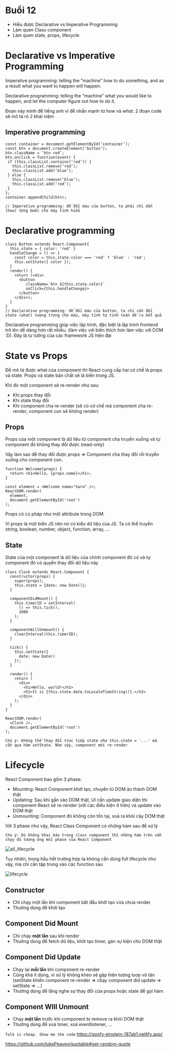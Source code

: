 # Buổi 12
- Hiểu được Declarative vs Imperative Programming
- Làm quen Class component
- Làm quen state, props, lifecycle

# Declarative vs Imperative Programming
Imperative programming: telling the “machine” how to do something, and as a result what you want to happen will happen.

Declarative programming: telling the “machine” what you would like to happen, and let the computer figure out how to do it.

Đoạn này mình để tiếng anh vì để nhấn mạnh từ *how* và *what*. 2 đoạn code sẽ mô tả rõ 2 khái niệm

## Imperative programming

```
const container = document.getElementById(‘container’);
const btn = document.createElement(‘button’);
btn.className = ‘btn red’;
btn.onclick = function(event) {
 if (this.classList.contains(‘red’)) {
   this.classList.remove(‘red’);
   this.classList.add(‘blue’);
 } else {
   this.classList.remove(‘blue’);
   this.classList.add(‘red’);
 }
};
container.appendChild(btn);

// Imperative programming: để đổi màu của button, ta phải chỉ dẫn (how) từng bước cho máy tính hiểu
```
# Declarative programming
```
class Button extends React.Component{
  this.state = { color: 'red' }
  handleChange = () => {
    const color = this.state.color === 'red' ? 'blue' : 'red';
    this.setState({ color });
  }
  render() {
    return (<div>
      <button 
         className=`btn ${this.state.color}`
         onClick={this.handleChange}>
      </button>
    </div>);
  }
}
// Declarative programming: để đổi màu của button, ta chỉ cần đổi state (what) tượng trưng cho màu, máy tính tự tính toán để ra kết quả 
```

Declarative programming giúp việc lập trình, đặc biệt là lập trình frontend trở lên dễ dàng hơn rất nhiều. (làm việc với biến thích hơn làm việc với DOM :D). Đây là tư tưởng của các framework JS hiện đại

# State vs Props
Để mô tả được what của component thì React cung cấp hai cơ chế là props và state. Props và state bản chất sẽ là biến trong JS.

Khi đó một component sẽ re-render như sau:
- Khi props thay đổi
- Khi state thay đổi
- Khi component cha re-render (sẽ có cơ chế mà component cha re-render, component con sẽ không render)

## Props
Props của một component là dữ liệu từ component cha truyền xuống và tự component đó không thay đổi được (read-only)

Vậy làm sao để thay đổi được props => Component cha thay đổi rồi truyền xuống cho component con.

```
function Welcome(props) {
  return <h1>Hello, {props.name}</h1>;
}

const element = <Welcome name="Sara" />;
ReactDOM.render(
  element,
  document.getElementById('root')
);
```
Props có cú pháp như một attribute trong DOM.

Vì props là một biến JS nên nó có kiểu dữ liệu của JS. Ta có thể truyền string, boolean, number, object, function, array, ...

## State
State của một component là dữ liệu của chính component đó có và tự component đó có quyền thay đổi dữ liệu này

```
class Clock extends React.Component {
  constructor(props) {
    super(props);
    this.state = {date: new Date()};
  }

  componentDidMount() {
    this.timerID = setInterval(
      () => this.tick(),
      1000
    );
  }

  componentWillUnmount() {
    clearInterval(this.timerID);
  }

  tick() {
    this.setState({
      date: new Date()
    });
  }

  render() {
    return (
      <div>
        <h1>Hello, world!</h1>
        <h2>It is {this.state.date.toLocaleTimeString()}.</h2>
      </div>
    );
  }
}

ReactDOM.render(
  <Clock />,
  document.getElementById('root')
);
```

`Chú ý: Không thể thay đổi trực tiếp state như this.state = '...' mà cần qua hàm setState. Như vậy, component mới re-render`

# Lifecycle
React Component bao gồm 3 phase: 
- Mounting: React Component khởi tạo, chuyển từ DOM ảo thành DOM thật
- Updating: Sau khi gắn vào DOM thật, UI cần update giao diện thì component React sẽ re-render (với các điều kiện ở trên) và update vào DOM thật
- Unmounting: Component đó không còn tồn tại, xoá ra khỏi cây DOM thật

Với 3 phase như vậy, React Class Component có những hàm sau để xử lý

`Chú ý: Dù không khai báo trong class component thì những hàm trên vẫn chạy đủ tương ứng mỗi phase của React Component`

![all_lifecycle](static/all_lifecycle.jpeg)

Tuy nhiên, trong hầu hết trường hợp ta không cần dùng full lifecycle như vậy, mà chỉ cần tập trung vào các function sau

![lifecycle](static/lifecycle.jpeg)

## Constructor
- Chỉ chạy một lần khi component bắt đầu khởi tạo vừa chưa render
- Thường dùng để khởi tạo

## Component Did Mount
- Chỉ chạy **một lần** sau khi render
- Thường dùng để fetch dữ liệu, khởi tạo timer, gán sự kiện cho DOM thật

## Component Did Update
- Chạy lại **mỗi lần** khi component re-render
- Cũng khá ít dùng, vi xử lý không khéo sẽ gặp hiện tượng loop vô tận (setState khiến component re-render => cbạy component did update => setState => ...)
- Thường dùng để lắng nghe sự thay đổi của props hoặc state để gọi hàm

## Component WIll Unmount
- Chạy **một lần** trước khi component bị remove ra khỏi DOM thật
- Thường dùng để xoá timer, xoá eventlistener, ...

`Talk is cheap. Show me the code`
https://goofy-einstein-187ab1.netlify.app/

https://github.com/lukePeavey/quotable#get-random-quote